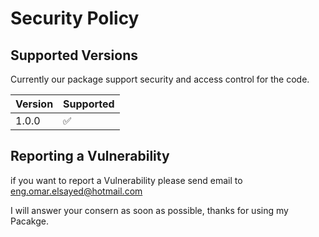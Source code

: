 # Security Policy

## Supported Versions

Currently our package support security and access control for the code.

| Version | Supported          |
| ------- | ------------------ |
| 1.0.0   | :white_check_mark: |

## Reporting a Vulnerability

if you want to report a Vulnerability please send email to eng.omar.elsayed@hotmail.com

I will answer your consern as soon as possible, thanks for using my Pacakge.
